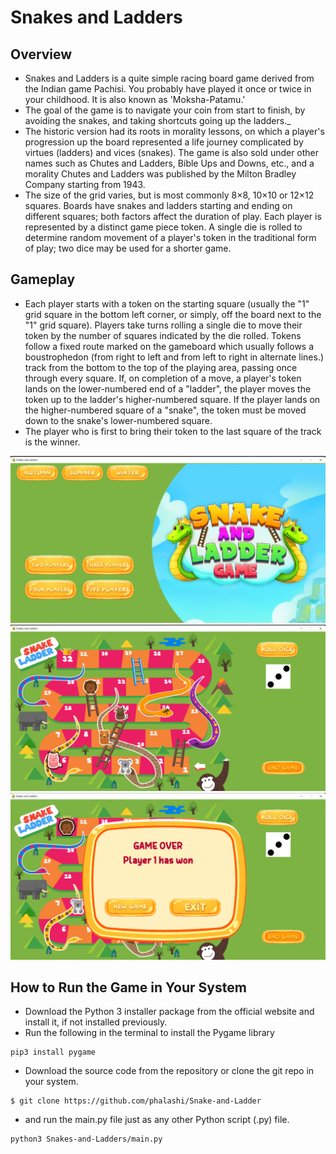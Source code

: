 # Snakes and Ladders

## **Overview**
- Snakes and Ladders is a quite simple racing board game derived from the Indian game Pachisi. You probably have played it once or twice in your childhood. It is also known as 'Moksha-Patamu.'
- The goal of the game is to navigate your coin from start to finish, by avoiding the snakes, and taking shortcuts going up the ladders._
- The historic version had its roots in morality lessons, on which a player's progression up the board represented a life journey complicated by virtues (ladders) and vices (snakes). The game is also sold under other names such as Chutes and Ladders, Bible Ups and Downs, etc., and a morality Chutes and Ladders was published by the Milton Bradley Company starting from 1943.
- The size of the grid varies, but is most commonly 8×8, 10×10 or 12×12 squares. Boards have snakes and ladders starting and ending on different squares; both factors affect the duration of play. Each player is represented by a distinct game piece token. A single die is rolled to determine random movement of a player's token in the traditional form of play; two dice may be used for a shorter game.

## **Gameplay**
- Each player starts with a token on the starting square (usually the "1" grid square in the bottom left corner, or simply, off the board next to the "1" grid square). Players take turns rolling a single die to move their token by the number of squares indicated by the die rolled. Tokens follow a fixed route marked on the gameboard which usually follows a boustrophedon (from right to left and from left to right in alternate lines.) track from the bottom to the top of the playing area, passing once through every square. If, on completion of a move, a player's token lands on the lower-numbered end of a "ladder", the player moves the token up to the ladder's higher-numbered square. If the player lands on the higher-numbered square of a "snake", the token must be moved down to the snake's lower-numbered square.
- The player who is first to bring their token to the last square of the track is the winner.

<img src = "https://github.com/phalashi/Snake-and-Ladder/blob/main/assets/start_screen.png?raw=true">

<img src = "https://github.com/phalashi/Snake-and-Ladder/blob/main/assets/main_game.png?raw=true">

<img src = "https://github.com/phalashi/Snake-and-Ladder/blob/main/assets/end_screen_ss.png?raw=true">

## **How to Run the Game in Your System**
- Download the Python 3 installer package from the official website and install it, if not installed previously.
- Run the following in the terminal to install the Pygame library
```
pip3 install pygame
```
- Download the source code from the repository or clone the git repo in your system.
```
$ git clone https://github.com/phalashi/Snake-and-Ladder
``` 
- and run the main.py file just as any other Python script (.py) file.
```
python3 Snakes-and-Ladders/main.py
```

